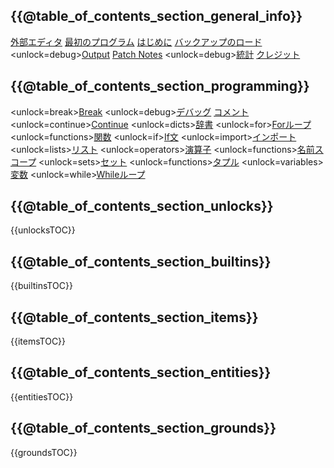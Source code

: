 ## {{@table_of_contents_section_general_info}}
[外部エディタ](docs/external_editor.md)      [最初のプログラム](docs/first_program.md)      [はじめに](docs/getting_started.md)      [バックアップのロード](docs/backup.md)      <unlock=debug>[Output](docs/output.md)      </unlock>[Patch Notes](docs/patchnotes.md)      <unlock=debug>[統計](docs/stats.md)      </unlock>      [クレジット](docs/credits.md)

## {{@table_of_contents_section_programming}}
<unlock=break>[Break](docs/scripting/break.md)      </unlock><unlock=debug>[デバッグ](docs/scripting/debug.md)      </unlock>[コメント](docs/scripting/comments.md)      <unlock=continue>[Continue](docs/scripting/continue.md)      </unlock><unlock=dicts>[辞書](docs/scripting/dicts.md)      </unlock><unlock=for>[Forループ](docs/scripting/for.md)      </unlock><unlock=functions>[関数](docs/scripting/functions.md)      </unlock><unlock=if>[If文](docs/scripting/if.md)      </unlock><unlock=import>[インポート](docs/scripting/import.md)      </unlock><unlock=lists>[リスト](docs/scripting/lists.md)      </unlock><unlock=operators>[演算子](docs/scripting/operators.md)      </unlock><unlock=functions>[名前スコープ](docs/scripting/scopes.md)      </unlock><unlock=sets>[セット](docs/scripting/sets.md)      </unlock><unlock=functions>[タプル](docs/scripting/tuples.md)      </unlock><unlock=variables>[変数](docs/scripting/variables.md)      </unlock><unlock=while>[Whileループ](docs/scripting/while.md)      </unlock>

## {{@table_of_contents_section_unlocks}}
{{unlocksTOC}}

## {{@table_of_contents_section_builtins}}
{{builtinsTOC}}

## {{@table_of_contents_section_items}}
{{itemsTOC}}

## {{@table_of_contents_section_entities}}
{{entitiesTOC}}

## {{@table_of_contents_section_grounds}}
{{groundsTOC}}